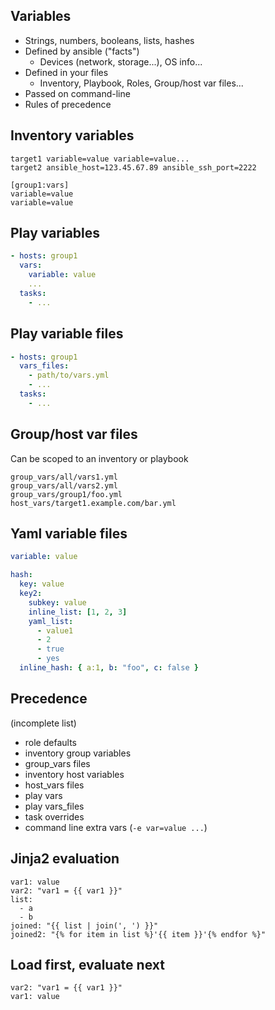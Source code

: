 ## Variables

* Strings, numbers, booleans, lists, hashes
* Defined by ansible ("facts")
  * Devices (network, storage...), OS info...
* Defined in your files
  * Inventory, Playbook, Roles, Group/host var files...
* Passed on command-line
* Rules of precedence


## Inventory variables

```
target1 variable=value variable=value...
target2 ansible_host=123.45.67.89 ansible_ssh_port=2222

[group1:vars]
variable=value
variable=value
```


## Play variables

```yaml
- hosts: group1
  vars:
    variable: value
    ...
  tasks:
    - ...
```


## Play variable files

```yaml
- hosts: group1
  vars_files:
    - path/to/vars.yml
    - ...
  tasks:
    - ...
```


## Group/host var files

Can be scoped to an inventory or playbook

```
group_vars/all/vars1.yml
group_vars/all/vars2.yml
group_vars/group1/foo.yml
host_vars/target1.example.com/bar.yml
```


## Yaml variable files

```yaml
variable: value

hash:
  key: value
  key2:
    subkey: value
    inline_list: [1, 2, 3]
    yaml_list:
      - value1
      - 2
      - true
      - yes
  inline_hash: { a:1, b: "foo", c: false }
```


## Precedence

(incomplete list)

* role defaults
* inventory group variables
* group_vars files
* inventory host variables
* host_vars files
* play vars
* play vars_files
* task overrides
* command line extra vars (`-e var=value ...`)



## Jinja2 evaluation

```
var1: value
var2: "var1 = {{ var1 }}"
list:
  - a
  - b
joined: "{{ list | join(', ') }}"
joined2: "{% for item in list %}'{{ item }}'{% endfor %}"
```


## Load first, evaluate next

```
var2: "var1 = {{ var1 }}"
var1: value
```

